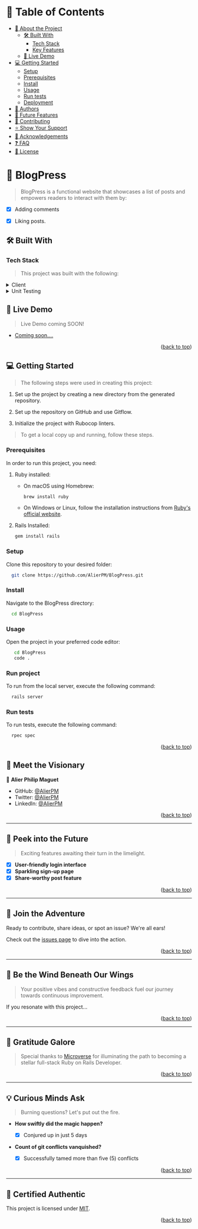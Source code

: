 <a name="readme-top"></a>

# 📗 Table of Contents

- [📖 About the Project](#about-project)
  - [🛠 Built With](#built-with)
    - [Tech Stack](#tech-stack)
    - [Key Features](#key-features)
  - [🚀 Live Demo](#live-demo)
- [💻 Getting Started](#getting-started)
  - [Setup](#setup)
  - [Prerequisites](#prerequisites)
  - [Install](#install)
  - [Usage](#usage)
  - [Run tests](#run-tests)
  - [Deployment](#triangular_flag_on_post-deployment)
- [👥 Authors](#authors)
- [🔭 Future Features](#future-features)
- [🤝 Contributing](#contributing)
- [⭐️ Show Your Support](#support)
- [🙏 Acknowledgements](#acknowledgements)
- [❓ FAQ](#faq)
- [📝 License](#license)



# 📖 BlogPress <a name="about-project"></a>

> BlogPress is a functional website that showcases a list of posts and empowers readers to interact with them by:

- [x] Adding comments

- [x] Liking posts.

## 🛠 Built With <a name="built-with"></a>

### Tech Stack <a name="tech-stack"></a>

> This project was built with the following:

<details>
  <summary>Client</summary>
  <ul>
    <li><a href="https://www.ruby-lang.org/en/">Ruby</a></li>
    <li><a href="https://rubyonrails.org/">Ruby on Rails</a></li>
  </ul>
</details>

<details>
  <summary>Unit Testing</summary>
  <ul>
    <li><a href="https://rspec.info/">Rspec</a></li>
  </ul>
</details>

<!-- <details>
<summary>Database</summary>
  <ul>
    <li><a href="https://www.postgresql.org/">PostgreSQL</a></li>
  </ul>
</details> -->

<!-- LIVE DEMO -->

## 🚀 Live Demo <a name="live-demo"></a>

> Live Demo coming SOON!

- [Coming soon....](https://yourdeployedapplicationlink.com)

<p align="right">(<a href="#readme-top">back to top</a>)</p>

<!-- GETTING STARTED -->

## 💻 Getting Started <a name="getting-started"></a>

> The following steps were used in creating this project:

1. Set up the project by creating a new directory from the generated repository.

2. Set up the repository on GitHub and use Gitflow.

3. Initialize the project with Rubocop linters.

> To get a local copy up and running, follow these steps.

### Prerequisites

In order to run this project, you need:

1. Ruby installed:
   - On macOS using Homebrew:

     ```sh
     brew install ruby
     ```

   - On Windows or Linux, follow the installation instructions from [Ruby's official website](https://www.ruby-lang.org/en/documentation/installation/).

2. Rails Installed:

   ```sh
   gem install rails
   ```

### Setup

Clone this repository to your desired folder:
```sh
  git clone https://github.com/AlierPM/BlogPress.git
```

### Install

Navigate to the BlogPress directory:

```sh
  cd BlogPress
```

### Usage

Open the project in your preferred code editor:
```sh
   cd BlogPress
   code .
```

### Run project

To run from the local server, execute the following command:

```sh
  rails server
```
### Run tests

To run tests, execute the following command:

```sh
  rpec spec
```

<p align="right">(<a href="#readme-top">back to top</a>)</p>

## 🚀 Meet the Visionary

👤 **Alier Philip Maguet**

- GitHub: [@AlierPM](https://github.com/AlierPM)
- Twitter: [@AlierPM](https://twitter.com/AlierPM)
- LinkedIn: [@AlierPM](https://www.linkedin.com/in/alierphilipmaguet/)

<p align="right">(<a href="#readme-top">back to top</a>)</p>

---

## 🔮 Peek into the Future <a name="future-features"></a>

> Exciting features awaiting their turn in the limelight.

- [x] **User-friendly login interface**
- [x] **Sparkling sign-up page**
- [x] **Share-worthy post feature**

<p align="right">(<a href="#readme-top">back to top</a>)</p>

---

## 🌟 Join the Adventure <a name="contributing"></a>

Ready to contribute, share ideas, or spot an issue? We're all ears!

Check out the [issues page](../../issues/) to dive into the action.

<p align="right">(<a href="#readme-top">back to top</a>)</p>

---

## 🌈 Be the Wind Beneath Our Wings <a name="support"></a>

> Your positive vibes and constructive feedback fuel our journey towards continuous improvement.

If you resonate with this project...

<p align="right">(<a href="#readme-top">back to top</a>)</p>

---

## 🎉 Gratitude Galore <a name="acknowledgements"></a>

> Special thanks to [Microverse](https://www.microverse.org/?grsf=0gzf37) for illuminating the path to becoming a stellar full-stack Ruby on Rails Developer.

<p align="right">(<a href="#readme-top">back to top</a>)</p>

---

## 💡 Curious Minds Ask <a name="faq"></a>

> Burning questions? Let's put out the fire.

- **How swiftly did the magic happen?**

  - [x] Conjured up in just 5 days

- **Count of git conflicts vanquished?**

  - [x] Successfully tamed more than five (5) conflicts

<p align="right">(<a href="#readme-top">back to top</a>)</p>

---

## 📜 Certified Authentic <a name="license"></a>

This project is licensed under [MIT](./License).

<p align="right">(<a href="#readme-top">back to top</a>)</p>
